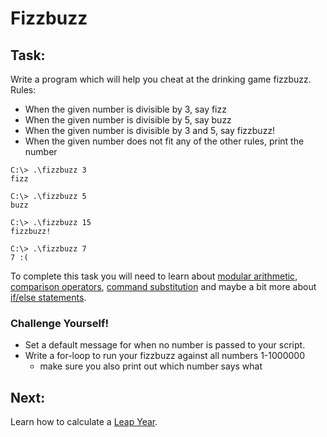 # Fizzbuzz

## Task:
Write a program which will help you cheat at the drinking game fizzbuzz.
Rules:
- When the given number is divisible by 3, say fizz
- When the given number is divisible by 5, say buzz
- When the given number is divisible by 3 and 5, say fizzbuzz!
- When the given number does not fit any of the other rules, print the number
```
C:\> .\fizzbuzz 3
fizz

C:\> .\fizzbuzz 5
buzz

C:\> .\fizzbuzz 15
fizzbuzz!

C:\> .\fizzbuzz 7
7 :(
```

To complete this task you will need to learn about [modular arithmetic](https://betterexplained.com/articles/fun-with-modular-arithmetic/), [comparison operators](http://ss64.com/ps/syntax-compare.html),
[command substitution](http://pubs.opengroup.org/onlinepubs/009695399/utilities/xcu_chap02.html#tag_02_06_03) and maybe a bit more about [if/else statements](https://blog.udemy.com/powershell-if-else/).

### Challenge Yourself!
- Set a default message for when no number is passed to your script.
- Write a for-loop to run your fizzbuzz against all numbers 1-1000000
  - make sure you also print out which number says what

## Next:
Learn how to calculate a [Leap Year](https://github.com/fouralarmfire/shell-tutorial/blob/master/windows/exercises/leap_year.md#leap-year).
